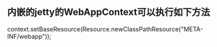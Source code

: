  ## 内嵌的jetty的WebAppContext可以执行如下方法   
 
context.setBaseResource(Resource.newClassPathResource("META-INF/webapp"));